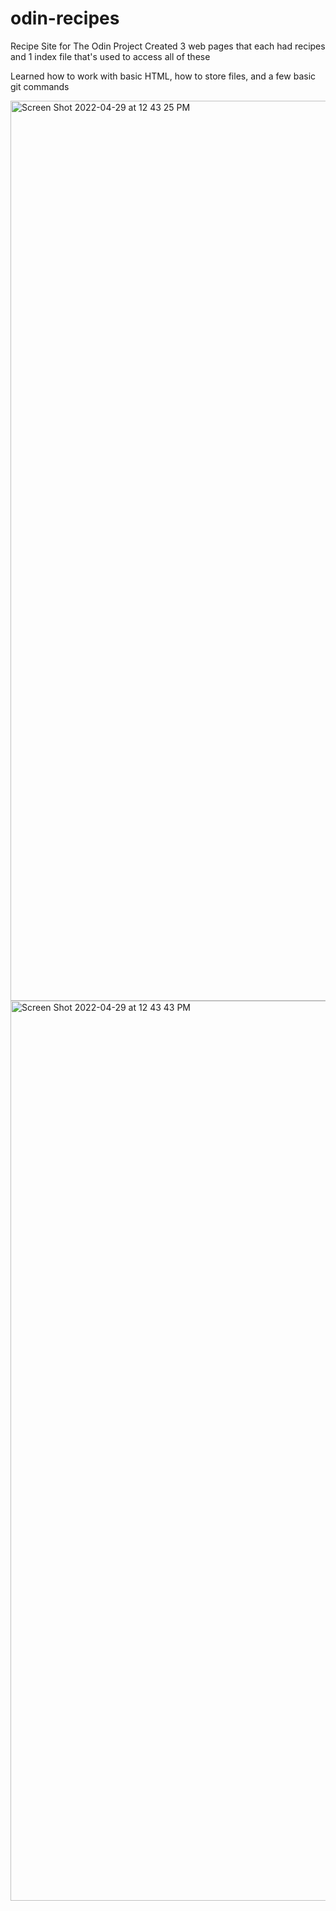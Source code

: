 # odin-recipes
Recipe Site for The Odin Project
Created 3 web pages that each had recipes and 1 index file that's used to access all of these

Learned how to work with basic HTML, how to store files, and a few basic git commands

<img width="1440" alt="Screen Shot 2022-04-29 at 12 43 25 PM" src="https://user-images.githubusercontent.com/87253751/165996027-0ec37e98-24c6-4930-9d4e-37fac82a6d9c.png">

<img width="1440" alt="Screen Shot 2022-04-29 at 12 43 43 PM" src="https://user-images.githubusercontent.com/87253751/165996082-5f9f42db-8fac-49f7-bc19-19354eeeb896.png">
